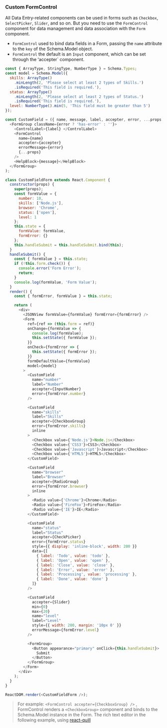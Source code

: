 ### Custom FormControl

All Data Entry-related components can be used in forms such as `Checkbox`, `SelectPicker`, `Slider`, and so on. But you need to use the `FormControl` component for data management and data association with the `Form` component.

* `FormControl` used to bind data fields in a Form, passing the `name` attribute to the `key` of the Schema.Model object.
* `FormControl` the default is an `Input` component, which can be set through the ʻaccepter` component.

<!--start-code-->

```js
const { ArrayType, StringType, NumberType } = Schema.Types;
const model = Schema.Model({
  skills: ArrayType()
    .minLength(2, 'Please select at least 2 types of Skills.')
    .isRequired('This field is required.'),
  status: ArrayType()
    .minLength(2, 'Please select at least 2 types of Status.')
    .isRequired('This field is required.'),
  level: NumberType().min(5, 'This field must be greater than 5')
});

const CustomField = ({ name, message, label, accepter, error, ...props }) => (
  <FormGroup className={error ? 'has-error' : ''}>
    <ControlLabel>{label} </ControlLabel>
    <FormControl
      name={name}
      accepter={accepter}
      errorMessage={error}
      {...props}
    />
    <HelpBlock>{message}</HelpBlock>
  </FormGroup>
);

class CustomFieldForm extends React.Component {
  constructor(props) {
    super(props);
    const formValue = {
      number: 10,
      skills: ['Node.js'],
      browser: 'Chrome',
      status: ['open'],
      level: 1
    };
    this.state = {
      formValue: formValue,
      formError: {}
    };
    this.handleSubmit = this.handleSubmit.bind(this);
  }
  handleSubmit() {
    const { formValue } = this.state;
    if (!this.form.check()) {
      console.error('Form Error');
      return;
    }
    console.log(formValue, 'Form Value');
  }
  render() {
    const { formError, formValue } = this.state;

    return (
      <div>
        <JSONView formValue={formValue} formError={formError} />
        <Form
          ref={ref => (this.form = ref)}
          onChange={formValue => {
            console.log(formValue);
            this.setState({ formValue });
          }}
          onCheck={formError => {
            this.setState({ formError });
          }}
          formDefaultValue={formValue}
          model={model}
        >
          <CustomField
            name="number"
            label="Number"
            accepter={InputNumber}
            error={formError.number}
          />

          <CustomField
            name="skills"
            label="Skills"
            accepter={CheckboxGroup}
            error={formError.skills}
            inline
          >
            <Checkbox value={'Node.js'}>Node.js</Checkbox>
            <Checkbox value={'CSS3'}>CSS3</Checkbox>
            <Checkbox value={'Javascript'}>Javascript</Checkbox>
            <Checkbox value={'HTML5'}>HTML5</Checkbox>
          </CustomField>

          <CustomField
            name="browser"
            label="Browser"
            accepter={RadioGroup}
            error={formError.browser}
            inline
          >
            <Radio value={'Chrome'}>Chrome</Radio>
            <Radio value={'FireFox'}>FireFox</Radio>
            <Radio value={'IE'}>IE</Radio>
          </CustomField>

          <CustomField
            name="status"
            label="Status"
            accepter={CheckPicker}
            error={formError.status}
            style={{ display: 'inline-block', width: 200 }}
            data={[
              { label: 'Todo', value: 'todo' },
              { label: 'Open', value: 'open' },
              { label: 'Close', value: 'close' },
              { label: 'Error', value: 'error' },
              { label: 'Processing', value: 'processing' },
              { label: 'Done', value: 'done' }
            ]}
          />

          <CustomField
            accepter={Slider}
            min={0}
            max={20}
            name="level"
            label="Level"
            style={{ width: 200, margin: '10px 0' }}
            errorMessage={formError.level}
          />

          <FormGroup>
            <Button appearance="primary" onClick={this.handleSubmit}>
              Submit
            </Button>
          </FormGroup>
        </Form>
      </div>
    );
  }
}

ReactDOM.render(<CustomFieldForm />);
```

<!--end-code-->

> For example: `<FormControl accepter={CheckboxGroup} />` , FormControl renders a `<CheckboxGroup>` component and binds to the Schema.Model instance in the Form. The rich text editor in the following example, using [react-quill](https://github.com/zenoamaro/react-quill)
